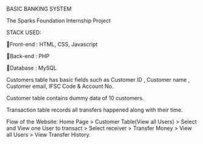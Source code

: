BASIC BANKING SYSTEM

The Sparks Foundation Internship Project

STACK USED:

🚩Front-end : HTML, CSS, Javascript 

🚩Back-end : PHP 

🚩Database : MySQL

Customers table has basic fields such as Customer ID , Customer name , Customer email, IFSC Code & Account No. 

Customer table contains dummy data of 10 customers.

Transaction table records all transfers happened along with their time.

Flow of the Website: Home Page > Customer Table(View all Users) > Select and View one User to transact > Select receiver > Transfer Money > View all Users > View Transfer History.
